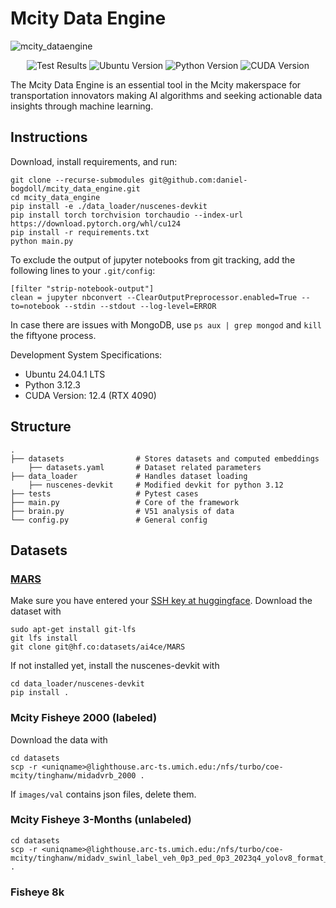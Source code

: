 # Mcity Data Engine

![mcity_dataengine](https://github.com/user-attachments/assets/4b80c882-7522-4a06-8b15-c4e294b95b56)

<p align="center">
  <!-- ALL-CONTRIBUTORS-BADGE:START - Do not remove or modify this section -->
  <img alt="Test Results" src="https://github.com/daniel-bogdoll/mcity_data_engine/actions/workflows/python-app.yml/badge.svg?branch=main"/>
  <img alt="Ubuntu Version" src="https://img.shields.io/badge/Ubuntu-24.04-blue"/>
  <img alt="Python Version" src="https://img.shields.io/badge/Python-3.12-blue"/>
  <img alt="CUDA Version" src="https://img.shields.io/badge/CUDA-12.4-blue"/>
</p>


The Mcity Data Engine is an essential tool in the Mcity makerspace for transportation innovators making AI algorithms and seeking actionable data insights through machine learning.

## Instructions

Download, install requirements, and run:
```
git clone --recurse-submodules git@github.com:daniel-bogdoll/mcity_data_engine.git
cd mcity_data_engine
pip install -e ./data_loader/nuscenes-devkit
pip install torch torchvision torchaudio --index-url https://download.pytorch.org/whl/cu124
pip install -r requirements.txt
python main.py
```

To exclude the output of jupyter notebooks from git tracking, add the following lines to your ```.git/config```:

```
[filter "strip-notebook-output"]
clean = jupyter nbconvert --ClearOutputPreprocessor.enabled=True --to=notebook --stdin --stdout --log-level=ERROR
```

In case there are issues with MongoDB, use ```ps aux | grep mongod``` and ```kill``` the fiftyone process.

Development System Specifications:
- Ubuntu 24.04.1 LTS
- Python 3.12.3
- CUDA Version: 12.4 (RTX 4090)

## Structure

    .
    ├── datasets                # Stores datasets and computed embeddings
        ├── datasets.yaml       # Dataset related parameters
    ├── data_loader             # Handles dataset loading
        ├── nuscenes-devkit     # Modified devkit for python 3.12
    ├── tests                   # Pytest cases
    ├── main.py                 # Core of the framework
    ├── brain.py                # V51 analysis of data
    └── config.py               # General config

## Datasets

### [MARS](https://ai4ce.github.io/MARS/)
Make sure you have entered your [SSH key at huggingface](https://huggingface.co/settings/keys). Download the dataset with

```
sudo apt-get install git-lfs
git lfs install
git clone git@hf.co:datasets/ai4ce/MARS
```

If not installed yet, install the nuscenes-devkit with

```
cd data_loader/nuscenes-devkit
pip install .
```

### Mcity Fisheye 2000 (labeled)

Download the data with
```
cd datasets
scp -r <uniqname>@lighthouse.arc-ts.umich.edu:/nfs/turbo/coe-mcity/tinghanw/midadvrb_2000 .
```

If ```images/val``` contains json files, delete them.

### Mcity Fisheye 3-Months (unlabeled)
```
cd datasets
scp -r <uniqname>@lighthouse.arc-ts.umich.edu:/nfs/turbo/coe-mcity/tinghanw/midadv_swinl_label_veh_0p3_ped_0p3_2023q4_yolov8_format_v2 .
```

### Fisheye 8k


